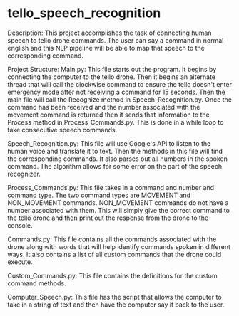 # tello_speech_recognition

Description:
This project accomplishes the task of connecting human speech to tello drone commands. The user can say a command in normal english and this NLP pipeline will be able to map that speech to the corresponding command.

Project Structure:
Main.py:
	This file starts out the program. It begins by connecting the computer to the tello drone. Then it begins an alternate thread that will call the clockwise command to ensure the tello doesn't enter emergency mode after not receiving a command for 15 seconds. Then the main file will call the Recognize method in Speech_Recognition.py. Once the command has been received and the number associated with the movement command is returned then it sends that information to the Process method in Process_Commands.py. This is done in a while loop to take consecutive speech commands.

Speech_Recognition.py:
	This file will use Google's API to listen to the human voice and translate it to text. Then the methods in this file will find the corresponding commands. It also parses out all numbers in the spoken command. The algorithm allows for some error on the part of the speech recognizer. 

Process_Commands.py:
	This file takes in a command and number and command type. The two command types are MOVEMENT and NON_MOVEMENT commands. NON_MOVEMENT commands do not have a number associated with them. This will simply give the correct command to the tello drone and then print out the response from the drone to the console. 

Commands.py:
	This file contains all the commands associated with the drone along with words that will help identify commands spoken in different ways. It also contains a list of all custom commands that the drone could execute.

Custom_Commands.py:
	This file contains the definitions for the custom command methods. 

Computer_Speech.py:
	This file has the script that allows the computer to take in a string of text and then have the computer say it back to the user.
